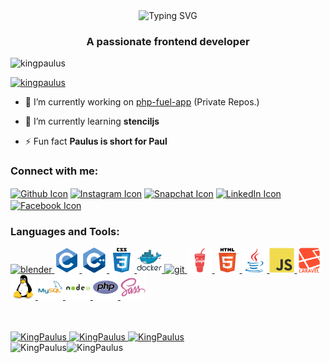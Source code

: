 <div align="center">
<img 
        src="https://readme-typing-svg.demolab.com?font=Fira+Code&pause=1000&color=12C1DD&center=true&multiline=true&width=435&lines=Hello+there%2C+I'm+King+Paulus" alt="Typing SVG" 
    />
<h3>A passionate frontend developer</h3>
  </div>

<p align="left"> <img src="https://komarev.com/ghpvc/?username=kingpaulus&label=Profile%20views&color=0e75b6&style=flat" alt="kingpaulus" /> </p>

<p align="left"> <a href="https://github.com/ryo-ma/github-profile-trophy"><img src="https://github-profile-trophy.vercel.app/?username=kingpaulus" alt="kingpaulus" /></a> </p>

- 🔭 I’m currently working on [php-fuel-app](https://github.com/idna001/php-fuel-app) (Private Repos.)

- 🌱 I’m currently learning **stenciljs**

- ⚡ Fun fact **Paulus is short for Paul**

<h3 align="left">Connect with me:</h3>
<p align="left">
  <a href="https://github.com/KingPaulus" target="blank"><img align="center" src="https://raw.githubusercontent.com/rahuldkjain/github-profile-readme-generator/master/src/images/icons/Social/github.svg" alt="Github Icon" height="30" width="40" /></a>
  <a href="https://instagram.com/kingpauluss" target="blank"><img align="center" src="https://raw.githubusercontent.com/rahuldkjain/github-profile-readme-generator/master/src/images/icons/Social/instagram.svg" alt="Instagram Icon" height="30" width="40" /></a>
  <a href="https://snapchat.com/add/paul_m02" target="blank"><img align="center" src="https://raw.githubusercontent.com/rahuldkjain/github-profile-readme-generator/master/src/images/icons/Social/snapchat.svg" alt="Snapchat Icon" height="30" width="40" /></a>
  <a href="https://www.linkedin.com/in/paul-merget-9b264525a/" target="blank"><img align="center" src="https://raw.githubusercontent.com/rahuldkjain/github-profile-readme-generator/master/src/images/icons/Social/linked-in-alt.svg" alt="LinkedIn Icon" height="30" width="40" /></a>
  <a href="https://www.facebook.com/paul.merget.58/" target="blank"><img align="center" src="https://raw.githubusercontent.com/rahuldkjain/github-profile-readme-generator/master/src/images/icons/Social/facebook.svg" alt="Facebook Icon" height="30" width="40" /></a>
</p>

<h3 align="left">Languages and Tools:</h3>
<p align="left"> <a href="https://www.blender.org/" target="_blank" rel="noreferrer">
<img src="https://download.blender.org/branding/community/blender_community_badge_white.svg" alt="blender" width="40" height="40"/>
</a> <a href="https://www.cprogramming.com/" target="_blank" rel="noreferrer"> <img src="https://raw.githubusercontent.com/devicons/devicon/master/icons/c/c-original.svg" alt="c" width="40" height="40"/> </a> <a href="https://www.w3schools.com/cpp/" target="_blank" rel="noreferrer"> <img src="https://raw.githubusercontent.com/devicons/devicon/master/icons/cplusplus/cplusplus-original.svg" alt="cplusplus" width="40" height="40"/> </a> <a href="https://www.w3schools.com/css/" target="_blank" rel="noreferrer"> <img src="https://raw.githubusercontent.com/devicons/devicon/master/icons/css3/css3-original-wordmark.svg" alt="css3" width="40" height="40"/> </a> <a href="https://www.docker.com/" target="_blank" rel="noreferrer"> <img src="https://raw.githubusercontent.com/devicons/devicon/master/icons/docker/docker-original-wordmark.svg" alt="docker" width="40" height="40"/> </a> <a href="https://git-scm.com/" target="_blank" rel="noreferrer"> <img src="https://www.vectorlogo.zone/logos/git-scm/git-scm-icon.svg" alt="git" width="40" height="40"/> </a> <a href="https://gulpjs.com" target="_blank" rel="noreferrer"> <img src="https://raw.githubusercontent.com/devicons/devicon/master/icons/gulp/gulp-plain.svg" alt="gulp" width="40" height="40"/> </a> <a href="https://www.w3.org/html/" target="_blank" rel="noreferrer"> <img src="https://raw.githubusercontent.com/devicons/devicon/master/icons/html5/html5-original-wordmark.svg" alt="html5" width="40" height="40"/> </a> <a href="https://www.java.com" target="_blank" rel="noreferrer"> <img src="https://raw.githubusercontent.com/devicons/devicon/master/icons/java/java-original.svg" alt="java" width="40" height="40"/> </a> <a href="https://developer.mozilla.org/en-US/docs/Web/JavaScript" target="_blank" rel="noreferrer"> <img src="https://raw.githubusercontent.com/devicons/devicon/master/icons/javascript/javascript-original.svg" alt="javascript" width="40" height="40"/> </a> <a href="https://laravel.com/" target="_blank" rel="noreferrer"> <img src="https://raw.githubusercontent.com/devicons/devicon/master/icons/laravel/laravel-plain-wordmark.svg" alt="laravel" width="40" height="40"/> </a> <a href="https://www.linux.org/" target="_blank" rel="noreferrer"> <img src="https://raw.githubusercontent.com/devicons/devicon/master/icons/linux/linux-original.svg" alt="linux" width="40" height="40"/> </a> <a href="https://www.mysql.com/" target="_blank" rel="noreferrer"> <img src="https://raw.githubusercontent.com/devicons/devicon/master/icons/mysql/mysql-original-wordmark.svg" alt="mysql" width="40" height="40"/> </a> <a href="https://nodejs.org" target="_blank" rel="noreferrer"> <img src="https://raw.githubusercontent.com/devicons/devicon/master/icons/nodejs/nodejs-original-wordmark.svg" alt="nodejs" width="40" height="40"/> </a> <a href="https://www.php.net" target="_blank" rel="noreferrer"> <img src="https://raw.githubusercontent.com/devicons/devicon/master/icons/php/php-original.svg" alt="php" width="40" height="40"/> </a> <a href="https://sass-lang.com" target="_blank" rel="noreferrer"> <img src="https://raw.githubusercontent.com/devicons/devicon/master/icons/sass/sass-original.svg" alt="sass" width="40" height="40"/> </a> </p>
<br><br>
<a href="https://github.com/itaditya#gh-light-mode-only">
  <img src="https://github-readme-stats.vercel.app/api?username=KingPaulus&show_icons=true&theme=graywhite#gh-light-mode-only" alt="KingPaulus" />
</a>

<a href="https://github.com/KingPaulus#gh-dark-mode-only">
  <img src="https://github-readme-stats.vercel.app/api?username=KingPaulus&show_icons=true&theme=graywhite#gh-light-mode-only" alt="KingPaulus" />
</a>

<a href="https://github.com/KingPaulus#gh-dark-mode-only">
  <img src="https://github-readme-stats.vercel.app/api?username=KingPaulus&show_icons=true&theme=city_lights#gh-dark-mode-only" alt="KingPaulus" />
</a>
<br>
<a href="https://github.com/KingPaulus#gh-dark-mode-only">
  <img align="left" src="https://github-readme-stats.vercel.app/api/top-langs?username=KingPaulus&show_icons=true&locale=en&layout=compact&theme=city_lights#gh-dark-mode-only" alt="KingPaulus" />
</a>
<a href="https://github.com/KingPaulus#gh-light-mode-only">
  <img align="left" src="https://github-readme-stats.vercel.app/api/top-langs?username=KingPaulus&show_icons=true&locale=en&layout=compact&theme=graywhite#gh-light-mode-only" alt="KingPaulus" />
</a>
